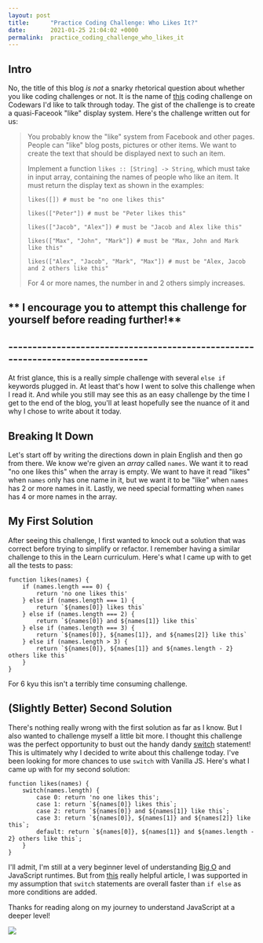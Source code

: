 ```yaml
---
layout: post
title:      "Practice Coding Challenge: Who Likes It?"
date:       2021-01-25 21:04:02 +0000
permalink:  practice_coding_challenge_who_likes_it
---
```



## Intro
No, the title of this blog *is not* a snarky rhetorical question about whether you like coding challenges or not. It is the name of [this](https://www.codewars.com/kata/5266876b8f4bf2da9b000362) coding challenge on Codewars I'd like to talk through today. The gist of the challenge is to create a quasi-Faceook "like" display system. Here's the challenge written out for us:
>You probably know the "like" system from Facebook and other pages. People can "like" blog posts, pictures or other items. We want to create the text that should be displayed next to such an item.
>
>Implement a function `likes :: [String] -> String`, which must take in input array, containing the names of people who like an item. It must return the display text as shown in the examples:
>
>`likes([]) # must be "no one likes this"`
>
>`likes(["Peter"]) # must be "Peter likes this"`
>
>`likes(["Jacob", "Alex"]) # must be "Jacob and Alex like this"`
>
>`likes(["Max", "John", "Mark"]) # must be "Max, John and Mark like this"`
>
>`likes(["Alex", "Jacob", "Mark", "Max"]) # must be "Alex, Jacob and 2 others like this"`
>
>For 4 or more names, the number in and 2 others simply increases.

## ** I encourage you to attempt this challenge for yourself before reading further!**
## --------------------------------------------------------------------------------

At frist glance, this is a really simple challenge with several `else if` keywords plugged in. At least that's how I went to solve this challenge when I read it. And while you still may see this as an easy challenge by the time I get to the end of the blog, you'll at least hopefully see the nuance of it and why I chose to write about it today.

## Breaking It Down
Let's start off by writing the directions down in plain English and then go from there. We know we're given an *array* called `names`. We want it to read "no one likes this" when the array is empty. We want to have it read "likes" when `names` only has one name in it, but we want it to be "like" when `names` has 2 or more names in it. Lastly, we need special formatting when `names` has 4 or more names in the array.

## My First Solution
After seeing this challenge, I first wanted to knock out a solution that was correct before trying to simplify or refactor. I remember having a similar challenge to this in the Learn curriculum. Here's what I came up with to get all the tests to pass:
```
function likes(names) {
    if (names.length === 0) {
        return 'no one likes this'
    } else if (names.length === 1) {
        return `${names[0]} likes this`
    } else if (names.length === 2) {
        return `${names[0]} and ${names[1]} like this`
    } else if (names.length === 3) {
        return `${names[0]}, ${names[1]}, and ${names[2]} like this`
    } else if (names.length > 3) {
        return `${names[0]}, ${names[1]} and ${names.length - 2} others like this`
    }
}
```
For 6 kyu this isn't a terribly time consuming challenge.

## (Slightly Better) Second Solution
There's nothing really wrong with the first solution as far as I know. But I also wanted to challenge myself a little bit more. I thought this challenge was the perfect opportunity to bust out the handy dandy [switch](https://developer.mozilla.org/en-US/docs/Web/JavaScript/Reference/Statements/switch) statement! This is ultimately why I decided to write about this challenge today. I've been looking for more chances to use `switch` with Vanilla JS. Here's what I came up with for my second solution:
```
function likes(names) {
    switch(names.length) {
        case 0: return 'no one likes this';
        case 1: return `${names[0]} likes this`;
        case 2: return `${names[0]} and ${names[1]} like this`;
        case 3: return `${names[0]}, ${names[1]} and ${names[2]} like this`;
        default: return `${names[0]}, ${names[1]} and ${names.length - 2} others like this`;
    }
}
```

I'll admit, I'm still at a very beginner level of understanding [Big O](https://en.wikipedia.org/wiki/Big_O_notation) and JavaScript runtimes. But from [this](https://www.oreilly.com/library/view/high-performance-javascript/9781449382308/ch04.html#:~:text=As%20it%20turns%20out%2C%20the,than%20it%20is%20for%20switch%20.) really helpful article, I was supported in my assumption that `switch` statements are overall faster than `if else` as more conditions are added.

Thanks for reading along on my journey to understand JavaScript at a deeper level!

![](https://media.giphy.com/media/d3MMG783p7VBlkEU/giphy.gif)
